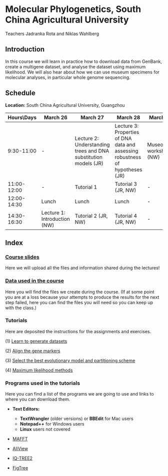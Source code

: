 
# **Molecular Phylogenetics, South China Agricultural University**

Teachers Jadranka Rota and Niklas Wahlberg

## **Introduction**

In this course we will learn in practice how to download data from GenBank, create a multigene dataset, and analyse the dataset using maximum likelihood. We will also hear about how we can use museum specimens for molecular analyses, in particular whole genome sequencing.

## **Schedule**

**Location:** South China Agricultural University, Guangzhou

<!-- -->

| Hours\Days | March 26 | March 27 | March 28 | March 29 |
| --- | ---- | ---- | ---- | ---- |
| 9:30-11:00 | - | Lecture 2: Understanding trees and DNA substitution models (JR) | Lecture 3: Properties of DNA data and assessing robustness of hypotheses (JR) | Museomics workshop (NW) |
| 11:00-12:00 | - | Tutorial 1 | Tutorial 3 (JR, NW) | - |
| 12:00-14:30 | Lunch | Lunch | Lunch | - |
| 14:30-16:30 | Lecture 1: Introduction (NW) | Tutorial 2 (JR, NW) | Tutorial 4 (JR, NW) | - |

<!--  
| Hours\Days | March 26 | March 27 | March 28 | March 29 |
| --- | ---- | ---- | ---- | ---- |
| 9:00-10:00 | - | Tutorial 1 (JR, NW) | Tutorial 3 (JR, NW) | Lecture 6: Timing of Divergence (NW) |
| 10:00-12:00 | - | Tutorial 2 (JR, NW) | Tutorial 4 (JR, NW) | Museomics workshop (NW) |
| 12:00-13:00 | Lunch | Lunch | Lunch | Lunch |
| 13:00-14:30 | Lecture 1: Introduction (NW) | Lecture 3: Introduction to model based methods (JR) | Lecture 5: Properties of DNA data and assessing robustness of hypotheses (JR) | - |
| 14:30-16:00 | Lecture 2: Understanding trees and alignments (NW) | Lecture 4: Statistical frameworks for modelling in phylogenetics (ML and Bayesian) (JR) | Tutorial 5 (JR, NW) | - |
-->
<!--  -->




## **Index**

### [Course slides](./Lectures/)

Here we will upload all the files and information shared during the lectures!


### [Data used in the course](./Data/)

Here you will find the files we create during the course. (If at some point you are at a loss because your attempts to produce the results for the next step failed, here you can find the files you will need so you can keep up with the class.)


### **Tutorials**

Here are deposited the instructions for the assignments and exercises.


 (1) [Learn to generate datasets](./Tutorials/1.DatasetManipulation/)
	
 (2) [Align the gene markers](./Tutorials/2.Alignments/)
 
 (3) [Select the best evolutionary model and partitioning scheme](./Tutorials/3.ModelSelection/)
 
 (4) <!--[Bayesian methods](./Tutorials/4.BayesianInference/) -->[Maximum likelihood methods](./Tutorials/5.MaximumLikelihood/)
 
<!--
 (6) [Timing of divergence analysis](./Tutorials/6.TimingDivergence/)
 
 (7) [Tree manipulation](./Tutorials/7.TreeManipulation/)
 
 (8) [Diversification analysis](./Tutorials/8.Diversification/)
 
 (9) [Gene tree/species tree analysis](./Tutorials/11.ASTRAL/)
 
 (10) [Historical biogeography](./Tutorials/10.Biogeography/)
 -->



### **Programs used in the tutorials**

Here you can find a list of the programs we are going to use and links to where you can download them.
 
 * **Text Editors:**
   	- **TextWrangler** (older versions) or **BBEdit** for Mac users
   	- **Notepad++** for Windows users
   	- **Linux** users not covered

 * [MAFFT](https://mafft.cbrc.jp/alignment/software/)

 * [AliView](http://www.ormbunkar.se/aliview/downloads/)

 * [IQ-TREE2](http://www.iqtree.org/)
 

	
 * [FigTree](http://tree.bio.ed.ac.uk/software/figtree/)

<!--
 * [MrBayes](http://nbisweden.github.io/MrBayes/)
 * [Tracer](https://github.com/beast-dev/tracer/releases/tag/v1.7.1)
 
 * [BEAST2](http://www.beast2.org/)
 
 * [R](https://www.r-project.org/)
 
 * [ASTRAL](https://github.com/smirarab/ASTRAL)
-->

